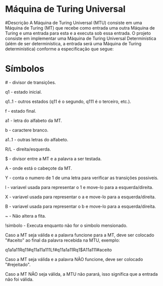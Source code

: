 Máquina de Turing Universal
========

#Descrição
A Máquina de Turing Universal (MTU) consiste em uma Máquina de Turing (MT) que recebe como entrada uma outra Máquina de Turing e uma entrada para esta e a executa sob essa entrada. O projeto consiste em implementar uma Máquina de Turing Universal Determinística (além de ser determinística, a entrada será uma Máquina de Turing determinística) conforme a especificação que segue:

# Símbolos
\# - divisor de transições.

q1 - estado inicial.

q1..1 - outros estados (q11 é o segundo, q111 é o terceiro, etc.).

f - estado final.

a1 - letra do alfabeto da MT.

b - caractere branco.

a1..1 - outras letras do alfabeto.

R/L - direita/esquerda.

$ - divisor entre a MT e a palavra a ser testada.

A - onde está o cabeçote da MT.

Y - conta o numero de 1 de uma letra para verificar as transições possiveis.

l - variavel usada para representar o 1 e move-lo para a esquerda/direita.

X - variavel usada para representar o a e move-lo para a esquerda/direita.

B - variavel usada para representar o b e move-lo para a esquerda/direita.

~ - Não altera a fita.

!simbolo - Executa enquanto não for o simbolo mensionado.

Caso a MT seja válida e a palavra funcione para a MT, deve ser colocado "#aceito" ao final da palavra recebida na MTU, exemplo:

q1a1a11Rq11#q11a11a111Lf#q11a1a11Rq1$A11a111#aceito

Caso a MT seja válida e a palavra NÃO funcione, deve ser colocado "#rejeitado".

Caso a MT NÃO seja válida, a MTU não parará, isso significa que a entrada não foi válida.
